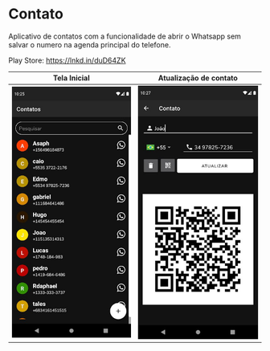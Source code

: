 # Contato

Aplicativo de contatos com a funcionalidade de abrir o Whatsapp sem salvar o numero na agenda principal do telefone.

Play Store: https://lnkd.in/duD64ZK


Tela Inicial        |  Atualização de contato
:-------------------------:|:-------------------------:
<img src="screenshot/02.jpg" width="250"> |  <img src="screenshot/01.jpg" width="250">

